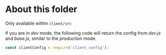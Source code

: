 # About this folder
Only available within `client/src`

If you are in _dev_ mode, the following code will return the config from _dev.js_ and _base.js_,
similar to the _production_ mode.

```javascript
const clientConfig = require('client_config');
```
